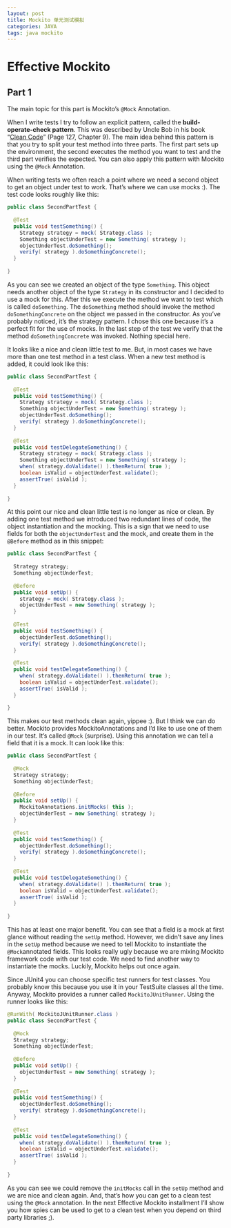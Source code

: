```yaml
---
layout: post
title: Mockito 单元测试模拟
categories: JAVA
tags: java mockito
---
```


# Effective Mockito

## Part 1

The main topic for this part is Mockito’s `@Mock` Annotation.

When I write tests I try to follow an explicit pattern, called the **build-operate-check pattern**. This was described by Uncle Bob in his book “[Clean Code](https://www.amazon.com/Clean-Code-Handbook-Software-Craftsmanship/dp/0132350882/ref=sr_1_1?ie=UTF8&qid=1317285121&sr=8-1)” (Page 127, Chapter 9). The main idea behind this pattern is that you try to split your test method into three parts. The first part sets up the environment, the second executes the method you want to test and the third part verifies the expected. You can also apply this pattern with Mockito using the `@Mock` Annotation.

When writing tests we often reach a point where we need a second object to get an object under test to work. That’s where we can use mocks :). The test code looks roughly like this:

```java
public class SecondPartTest {
  
  @Test
  public void testSomething() {
    Strategy strategy = mock( Strategy.class );
    Something objectUnderTest = new Something( strategy );
    objectUnderTest.doSomething();
    verify( strategy ).doSomethingConcrete();
  }
  
} 
```

As you can see we created an object of the type `Something`. This object needs another object of the type `Strategy` in its constructor and I decided to use a mock for this. After this we execute the method we want to test which is called `doSomething`. The `doSomething` method should invoke the method `doSomethingConcrete` on the object we passed in the constructor. As you’ve probably noticed, it’s the strategy pattern. I chose this one because it’s a perfect fit for the use of mocks. In the last step of the test we verify that the method `doSomethingConcrete` was invoked. Nothing special here.

It looks like a nice and clean little test to me. But, in most cases we have more than one test method in a test class. When a new test method is added, it could look like this:

```java
public class SecondPartTest {
  
  @Test
  public void testSomething() {
    Strategy strategy = mock( Strategy.class );
    Something objectUnderTest = new Something( strategy );
    objectUnderTest.doSomething();
    verify( strategy ).doSomethingConcrete();
  }
  
  @Test
  public void testDelegateSomething() {
    Strategy strategy = mock( Strategy.class );
    Something objectUnderTest = new Something( strategy );
    when( strategy.doValidate() ).thenReturn( true );
    boolean isValid = objectUnderTest.validate();
    assertTrue( isValid );
  }
  
} 
```

At this point our nice and clean little test is no longer as nice or clean. By adding one test method we introduced two redundant lines of code, the object instantiation and the mocking. This is a sign that we need to use fields for both the `objectUnderTest` and the mock, and create them in the `@Before` method as in this snippet:

```java
public class SecondPartTest {
  
  Strategy strategy;
  Something objectUnderTest;
  
  @Before
  public void setUp() {
    strategy = mock( Strategy.class );
    objectUnderTest = new Something( strategy );
  }
  
  @Test
  public void testSomething() {
    objectUnderTest.doSomething();
    verify( strategy ).doSomethingConcrete();
  }
  
  @Test
  public void testDelegateSomething() {
    when( strategy.doValidate() ).thenReturn( true );
    boolean isValid = objectUnderTest.validate();
    assertTrue( isValid );
  }
  
} 
```

This makes our test methods clean again, yippee :). But I think we can do better. Mockito provides MockitoAnnotations and I’d like to use one of them in our test. It’s called `@Mock` (surprise).  Using this annotation we can tell a field that it is a mock.  It can look like this:

```java
public class SecondPartTest {
  
  @Mock
  Strategy strategy;
  Something objectUnderTest;
  
  @Before
  public void setUp() {
    MockitoAnnotations.initMocks( this );
    objectUnderTest = new Something( strategy );
  }
  
  @Test
  public void testSomething() {
    objectUnderTest.doSomething();
    verify( strategy ).doSomethingConcrete();
  }
  
  @Test
  public void testDelegateSomething() {
    when( strategy.doValidate() ).thenReturn( true );
    boolean isValid = objectUnderTest.validate();
    assertTrue( isValid );
  }
  
}  
```

This has at least one major benefit. You can see that a field is a mock at first glance without reading the `setUp` method. However, we didn’t save any lines in the `setUp` method because we need to tell Mockito to instantiate the `@Mock`annotated fields. This looks really ugly because we are mixing Mockito framework code with our test code. We need to find another way to instantiate the mocks. Luckily, Mockito helps out once again.

Since JUnit4 you can choose specific test runners for test classes. You probably know this because you use it in your TestSuite classes all the time. Anyway, Mockito provides a runner called `MockitoJUnitRunner`. Using the runner looks like this:

```java
@RunWith( MockitoJUnitRunner.class )
public class SecondPartTest {
  
  @Mock
  Strategy strategy;
  Something objectUnderTest;
  
  @Before
  public void setUp() {
    objectUnderTest = new Something( strategy );
  }
  
  @Test
  public void testSomething() {
    objectUnderTest.doSomething();
    verify( strategy ).doSomethingConcrete();
  }
  
  @Test
  public void testDelegateSomething() {
    when( strategy.doValidate() ).thenReturn( true );
    boolean isValid = objectUnderTest.validate();
    assertTrue( isValid );
  }
  
}
```

As you can see we could remove the `initMocks` call in the `setUp` method and we are nice and clean again. And, that’s how you can get to a clean test using the `@Mock` annotation. In the next Effective Mockito installment I’ll show you how spies can be used to get to a clean test when you depend on third party libraries ;).

